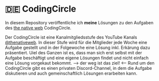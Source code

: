 # 🇩🇪 CodingCircle

In diesem Repository veröffentliche ich **meine** Lösungen zu den Aufgaben des [the native web](https://thenativeweb.io/) CodingCircle.

Der CodingCircle ist eine Kanalmitgliedsstufe des YouTube Kanals [@thenativeweb](https://www.youtube.com/@thenativeweb).
In dieser Stufe wird für die Mitglieder jede Woche eine Aufgabe gestellt und in der Folgewoche eine Lösung inkl. Erkärung dazu präsentiert.
Uiel des Ganzen ist es, dass man sich erst selbst mit der Aufgabe beschäftigt und eine eigene Lösungen findet und nicht einfach eine Lösung vorgekaut bekommt.
 --> der weg ist das ziel! <--
Rund um den CodingCircle gibt es einen privaten Discord-Channel, in dem die Aufgabe diskutieren und auch gemeinschaftlich Lösungen erarbeiten kann.
